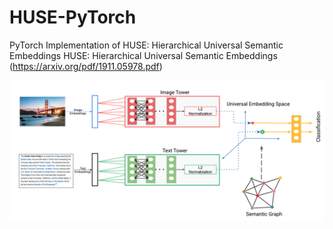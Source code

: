 
# HUSE-PyTorch
PyTorch Implementation of HUSE: Hierarchical Universal Semantic Embeddings ﻿HUSE: Hierarchical Universal Semantic Embeddings (https://arxiv.org/pdf/1911.05978.pdf)

![model_from_paper](https://github.com/arpytanshu/HUSE-PyTorch/blob/master/resources/model.png)
